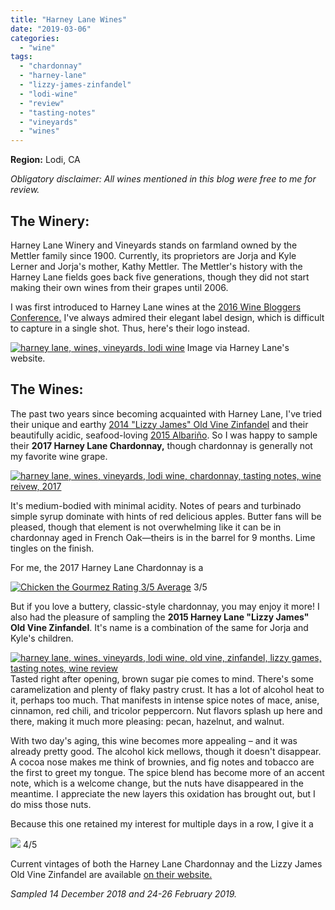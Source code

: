 ```yaml
---
title: "Harney Lane Wines"
date: "2019-03-06"
categories:
  - "wine"
tags:
  - "chardonnay"
  - "harney-lane"
  - "lizzy-james-zinfandel"
  - "lodi-wine"
  - "review"
  - "tasting-notes"
  - "vineyards"
  - "wines"
---
```


**Region:** Lodi, CA

_Obligatory disclaimer: All wines mentioned in this blog were free to me for review._

## The Winery:

Harney Lane Winery and Vineyards stands on farmland owned by the Mettler family since 1900. Currently, its proprietors are Jorja and Kyle Lerner and Jorja's mother, Kathy Mettler. The Mettler's history with the Harney Lane fields goes back five generations, though they did not start making their own wines from their grapes until 2006.

I was first introduced to Harney Lane wines at the [2016 Wine Bloggers Conference.](http://thegourmez.com/category/wine-bloggers-conference-2016/) I've always admired their elegant label design, which is difficult to capture in a single shot. Thus, here's their logo instead.




<div class="caption">

[![harney lane, wines, vineyards, lodi wine](https://thegourmez-wpmedia.s3.amazonaws.com/2019/02/Screenshot_2019-02-28-HARNEY-LANE-Google-Search-500x250.png)](https://thegourmez-wpmedia.s3.amazonaws.com/2019/02/Screenshot_2019-02-28-HARNEY-LANE-Google-Search.png) Image via Harney Lane's website.</div>


## The Wines:

The past two years since becoming acquainted with Harney Lane, I've tried their unique and earthy [2014 "Lizzy James" Old Vine Zinfandel](http://thegourmez.com/2018/01/04/old-vine-zinfandel-2017-releases-from-lodi-ca/) and their beautifully acidic, seafood-loving [2015 Albariño](https://www.vivino.com/harney-lane-lodi-albarino/w/1651491?year=2015). So I was happy to sample their **2017 Harney Lane Chardonnay,** though chardonnay is generally not my favorite wine grape.

[![harney lane, wines, vineyards, lodi wine, chardonnay, tasting notes, wine reivew, 2017](https://thegourmez-wpmedia.s3.amazonaws.com/2019/02/IMG_20181214_154558-375x500.jpg)](https://thegourmez-wpmedia.s3.amazonaws.com/2019/02/IMG_20181214_154558.jpg)

It's medium-bodied with minimal acidity. Notes of pears and turbinado simple syrup dominate with hints of red delicious apples. Butter fans will be pleased, though that element is not overwhelming like it can be in chardonnay aged in French Oak—theirs is in the barrel for 9 months. Lime tingles on the finish.

For me, the 2017 Harney Lane Chardonnay is a




<div class="caption">

[![Chicken the Gourmez Rating 3/5 Average](https://thegourmez-wpmedia.s3.amazonaws.com/2009/02/rating_chicken11.gif)](https://thegourmez-wpmedia.s3.amazonaws.com/2009/02/rating_chicken11.gif) 3/5</div>


But if you love a buttery, classic-style chardonnay, you may enjoy it more! I also had the pleasure of sampling the **2015 Harney Lane "Lizzy James" Old Vine Zinfandel**. It's name is a combination of the same for Jorja and Kyle's children.

[![harney lane, wines, vineyards, lodi wine, old vine, zinfandel, lizzy games, tasting notes, wine review](https://thegourmez-wpmedia.s3.amazonaws.com/2019/02/HarneyOldVine1-465x500.jpg)](https://thegourmez-wpmedia.s3.amazonaws.com/2019/02/HarneyOldVine1.jpg)Tasted right after opening, brown sugar pie comes to mind. There's some caramelization and plenty of flaky pastry crust. It has a lot of alcohol heat to it, perhaps too much. That manifests in intense spice notes of mace, anise, cinnamon, red chili, and tricolor peppercorn. Nut flavors splash up here and there, making it much more pleasing: pecan, hazelnut, and walnut.

With two day's aging, this wine becomes more appealing – and it was already pretty good. The alcohol kick mellows, though it doesn't disappear. A cocoa nose makes me think of brownies, and fig notes and tobacco are the first to greet my tongue. The spice blend has become more of an accent note, which is a welcome change, but the nuts have disappeared in the meantime. I appreciate the new layers this oxidation has brought out, but I do miss those nuts.

Because this one retained my interest for multiple days in a row, I give it a




<div class="caption">

[![](https://thegourmez-wpmedia.s3.amazonaws.com/2009/05/rating_avocado11.gif)](https://thegourmez-wpmedia.s3.amazonaws.com/2009/05/rating_avocado11.gif) 4/5</div>


Current vintages of both the Harney Lane Chardonnay and the Lizzy James Old Vine Zinfandel are available [on their website.](https://shop.harneylane.com/xe/xe.asp?page=viewcat&cat=wine)

_Sampled 14 December 2018 and 24-26 February 2019._
